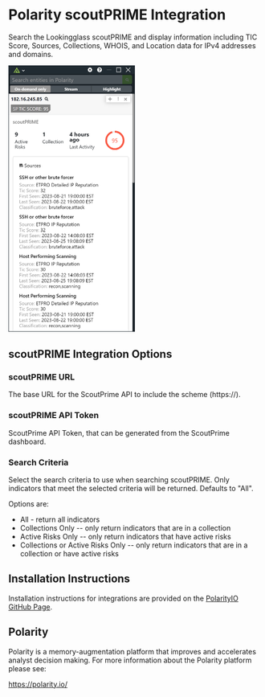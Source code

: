 # Polarity scoutPRIME Integration

Search the Lookingglass scoutPRIME and display information including TIC Score, Sources, Collections, WHOIS, and Location data for IPv4 addresses and domains. 

<img src="./images/overlay.png" width="50%">

## scoutPRIME Integration Options

### scoutPRIME URL

The base URL for the ScoutPrime API to include the scheme (https://).

### scoutPRIME API Token

ScoutPrime API Token, that can be generated from the ScoutPrime dashboard.

### Search Criteria

Select the search criteria to use when searching scoutPRIME. Only indicators that meet the selected criteria will be returned. Defaults to "All".

Options are:

* All - return all indicators
* Collections Only -- only return indicators that are in a collection
* Active Risks Only -- only return indicators that have active risks
* Collections or Active Risks Only -- only return indicators that are in a collection or have active risks

## Installation Instructions

Installation instructions for integrations are provided on the [PolarityIO GitHub Page](https://polarityio.github.io/).

## Polarity

Polarity is a memory-augmentation platform that improves and accelerates analyst decision making. For more information about the Polarity platform please see:

https://polarity.io/

